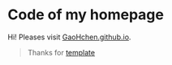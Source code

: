 # Code of my homepage

Hi! Pleases visit [GaoHchen.github.io](GaoHchen.github.io).

> Thanks for [template](https://github.com/jonbarron/website)
